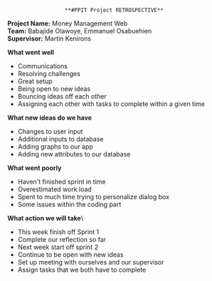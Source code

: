                       **#PPIT Project RETROSPECTIVE**

**Project Name:** Money Management Web\
**Team:** Babajide Olawoye, Emmanuel Osabuehien\
**Supervisor:** Martin Kenirons


**What went well**
- Communications
- Resolving challenges
- Great setup
- Being open to new ideas
- Bouncing ideas off each other
- Assigning each other with tasks to complete within a given time

**What new ideas do we have**
- Changes to user input
- Additional inputs to database
- Adding graphs to our app
- Adding new attributes to our database

**What went poorly**
- Haven't finished sprint in time
- Overestimated work load
- Spent to much time trying to personalize dialog box
- Some issues within the coding part

**What action we will take**\
- This week finish off Sprint 1
- Complete our reflection so far
- Next week start off sprint 2
- Continue to be open with new ideas
- Set up meeting with ourselves and our supervisor
- Assign tasks that we both have to complete
